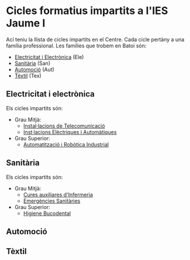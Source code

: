# Cicles formatius impartits a l'IES Jaume I
Ací teniu la llista de cicles impartits en el Centre. Cada cicle pertàny a una família professional. Les famílies que trobem en Batoi són:
- [Electricitat i Electrònica](#electricitat-i-electrònica) (Ele)
- [Sanitària](#sanitària) (San)
- [Automoció](#automoció) (Aut)
- [Tèxtil](#tèxtil) (Tex)

## Electricitat i electrònica
Els cicles impartits són:
- Grau Mitjà:
  - [Instal·lacions de Telecomunicació](https://ceice.gva.es/va/web/formacion-profesional/publicador-ciclos/-/asset_publisher/FRACVC0hANWa/content/ciclo-formativo-instalaciones-de-telecomunicaciones)
  -  [Inst·lacions Elèctriques i Automàtiques](https://ceice.gva.es/va/web/formacion-profesional/publicador-ciclos/-/asset_publisher/FRACVC0hANWa/content/ciclo-formativo-instalaciones-electricas-y-automaticas)
- Grau Superior:
  - [Automatització i Robòtica Industrial](https://ceice.gva.es/va/web/formacion-profesional/publicador-ciclos/-/asset_publisher/FRACVC0hANWa/content/ciclo-formativo-automatizacion-y-robotica-industrial)

## Sanitària
Els cicles impartits són:
- Grau Mitjà:
  - [Cures auxiliares d'Infermeria](http://www.ceice.gva.es/web/formacion-profesional/publicador-ciclos/-/asset_publisher/FRACVC0hANWa/content/ciclo-formativo-cuidados-auxiliares-de-enfermeria)
  - [Emergències Sanitàries](https://ceice.gva.es/va/web/formacion-profesional/publicador-ciclos/-/asset_publisher/FRACVC0hANWa/content/ciclo-formativo-emergencias-sanitarias)   
- Grau Superior:
  - [Higiene Bucodental](https://ceice.gva.es/va/web/formacion-profesional/publicador-ciclos/-/asset_publisher/FRACVC0hANWa/content/ciclo-formativo-higiene-bucodent-1)

## Automoció

## Tèxtil
